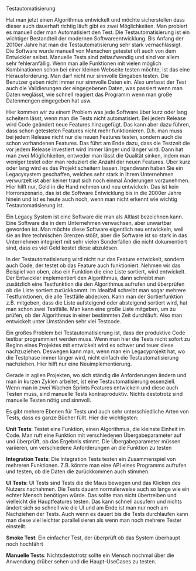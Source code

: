 Testautomatisierung

Hat man jetzt einen Algorithmus entwickelt und möchte sicherstellen dass dieser auch dauerhaft richtig läuft gibt es zwei Möglichkeiten. Man probiert es manuell oder man Automatisiert den Test. Die Testautomatisierung ist ein wichtiger Bestandteil der modernen Softwareentwicklung. Bis Anfang der 2010er Jahre hat man die Testautomatisierung sehr stark vernachlässigt. Die Software wurde manuell von Menschen getestet oft auch von dem Entwickler selbst. Manuelle Tests sind zeitaufwendig und sind vor allem sehr fehleranfällig. Wenn man alle Funktionen mit vielen möglich Kombinationen schon bei einer kleinen Webseite testen möchte, ist das eine Herausforderung. Man darf nicht nur sinnvolle Eingaben testen. Die Benutzer geben nicht immer nur sinnvolle Daten ein. Also umfasst der Test auch die Validierungen der eingegebenen Daten, was passiert wenn man Daten weglässt, wie schnell reagiert das Programm wenn man große Datenmengen eingegeben hat usw. 

Hier kommen wir zu einem Problem was jede Software über kurz oder lang scheitern lässt, wenn man die Tests nicht automatisiert. Bei jedem Release wird Code geändert neue Features hinzugefügt. Das kann aber dazu führen, dass schon getesteten Features nicht mehr funktionieren. D.h. man muss bei jedem Release nicht nur die neuen Features testen, sondern auch die schon vorhandenen Features. Das führt am Ende dazu, dass die Testzeit die vor jedem Release investiert wird immer länger und länger wird. Dann hat man zwei Möglichkeiten, entweder man lässt die Qualität sinken, indem man weniger testet oder man reduziert die Anzahl der neuen Features. Über kurz oder lang wird es das Projekt scheitern lassen. Irgendwann haben Sie ein Legacysystem geschaffen, welches sehr stark in Ihrem Unternehmen verwurzelt ist aber keiner traut sich noch einmal Änderungen vorzunehmen. Hier hilft nur, Geld in die Hand nehmen und neu entwickeln. Das ist kein Horrorszenario, das ist die Software Entwicklung bis in die 2000er Jahre hinein und ist es heute auch noch, wenn man nicht erkennt wie wichtig Testautomatisierung ist. 

Ein Legacy System ist eine Software die man als Altlast bezeichnen kann. Eine Software die in dem Unternehmen verwachsen, aber unwartbar geworden ist. Man möchte diese Software eigentlich neu entwickeln, weil sie an Ihre technischen Grenzen stößt, aber die Software ist so stark in das Unternehmen integriert mit sehr vielen Sonderfällen die nicht dokumentiert sind, dass es viel Geld kostet diese abzulösen.

In der Testautomatisierung wird nicht nur das Feature entwickelt, sondern auch Code, der testet ob das Feature auch funktioniert. Nehmen wir das Beispiel von oben, also ein Funktion die eine Liste sortiert, wird entwickelt. Der Entwickler implementiert den Algorithmus, dann schreibt man zusätzlich eine Testfunktion die den Algorithmus aufrufen und überprüfen ob die Liste sortiert zurückkommt. Im Idealfall schreibt man sogar mehrere Testfunktionen, die alle Testfälle abdecken. Kann man der Sortierfunktion z.B. mitgeben, dass die Liste aufsteigend oder absteigend sortiert wird, hat man schon zwei Testfälle. Man kann eine große Liste mitgeben, um zu prüfen, ob der Algorithmus in einer bestimmten Zeit durchläuft. Also man entwickelt unter Umständen sehr viel Testcode. 

Ein großes Problem bei Testautomatisierung ist, dass der produktive Code testbar programmiert werden muss. Wenn man hier die Tests nicht sofort zu Beginn eines Projektes mit entwickelt wird es schwer und teuer diese nachzuziehen. Deswegen kann man, wenn man ein Legacyprojekt hat, wo die Testphase immer länger wird, nicht einfach die Testautomatisierung nachziehen. Hier hilft nur eine Neuimplementierung.

Gerade in agilen Projekten, wo sich ständig die Anforderungen ändern und man in kurzen Zyklen arbeitet, ist eine Testautomatisierung essenziell. Wenn man in zwei Wochen Sprints Features entwickeln und diese auch Testen muss, sind manuelle Tests kontraproduktiv. Nichts destotrotz sind manuelle Testen nötig und sinnvoll.

Es gibt mehrere Ebenen für Tests und auch sehr unterschiedliche Arten von Tests, dass es ganze Bücher füllt. Hier die wichtigsten:

**Unit Tests**: Testet eine Funktion, einen Algorithmus, die kleinste Einheit im Code. Man ruft eine Funktion mit verschiedenen Übergabeparameter auf und überprüft, ob das Ergebnis stimmt. Die Übergabeparameter müssen variieren, um verschiedene Anforderungen an die Funktion zu testen

**Integration Tests**: Die Integration Tests testen ein Zusammenspiel von mehreren Funktionen. Z.B. könnte man eine API eines Programms aufrufen und testen, ob die Daten die zurückkommen auch stimmen. 

**UI Tests**: UI Tests sind Tests die die Maus bewegen und das Klicken des Nutzers nachahmen. Die Tests dauern normalerweise auch so lange wie ein echter Mensch benötigen würde. Das sollte man nicht übertreiben und vielleicht die Hauptfeatures testen. Das kann schnell ausufern und nichts ändert sich so schnell wie die UI und am Ende ist man nur noch am Nachziehen der Tests. Auch wenn es dauert bis die Tests durchlaufen kann man diese viel leichter parallelisieren als wenn man noch mehrere Tester einstellt.

**Smoke Test**: Ein einfacher Test, der überprüft ob das System überhaupt noch hochfährt

**Manuelle Tests**: Nichtsdestotrotz sollte ein Mensch nochmal über die Anwendung drüber sehen und die Haupt-UseCases zu testen.
